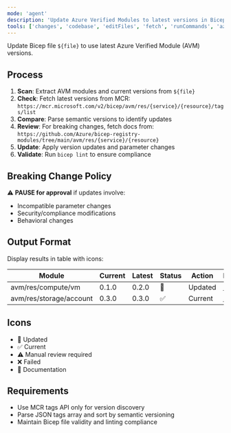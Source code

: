 ```yaml
---
mode: 'agent'
description: 'Update Azure Verified Modules to latest versions in Bicep files.'
tools: ['changes', 'codebase', 'editFiles', 'fetch', 'runCommands', 'azure_get_deployment_best_practices', 'azure_get_schema_for_Bicep']
---
```


Update Bicep file `${file}` to use latest Azure Verified Module (AVM) versions.

## Process
1. **Scan**: Extract AVM modules and current versions from `${file}`
2. **Check**: Fetch latest versions from MCR: `https://mcr.microsoft.com/v2/bicep/avm/res/{service}/{resource}/tags/list`
3. **Compare**: Parse semantic versions to identify updates
4. **Review**: For breaking changes, fetch docs from: `https://github.com/Azure/bicep-registry-modules/tree/main/avm/res/{service}/{resource}`
5. **Update**: Apply version updates and parameter changes
6. **Validate**: Run `bicep lint` to ensure compliance

## Breaking Change Policy
⚠️ **PAUSE for approval** if updates involve:
- Incompatible parameter changes
- Security/compliance modifications  
- Behavioral changes

## Output Format
Display results in table with icons:

| Module | Current | Latest | Status | Action | Docs |
|--------|---------|--------|--------|--------|------|
| avm/res/compute/vm | 0.1.0 | 0.2.0 | 🔄 | Updated | [📖](link) |
| avm/res/storage/account | 0.3.0 | 0.3.0 | ✅ | Current | [📖](link) |

## Icons
- 🔄 Updated
- ✅ Current  
- ⚠️ Manual review required
- ❌ Failed
- 📖 Documentation

## Requirements
- Use MCR tags API only for version discovery
- Parse JSON tags array and sort by semantic versioning
- Maintain Bicep file validity and linting compliance
